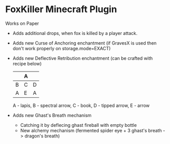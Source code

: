 # FoxKiller Minecraft Plugin

Works on Paper

- Adds additional drops, when fox is killed by a player attack.
- Adds new Curse of Anchoring enchantment (if GravesX is used then don't work properly on storage.mode=EXACT)
- Adds new Deflective Retribution enchantment (can be crafted with recipe below)

  |   | A |   |
  |---|---|---|
  | B | C | D |
  | A | E | A |

  A - lapis, B - spectral arrow, C - book, D - tipped arrow, E - arrow
- Adds new Ghast's Breath mechanism 
  - Catching it by deflecing ghast fireball with empty bottle
  - New alchemy mechanism (fermented spider eye + 3 ghast's breath -> dragon's breath)
